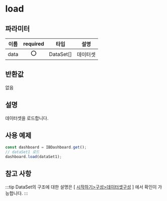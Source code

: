 # load

## 파라미터

| 이름 | required|타입   | 설명                      |
| ---- |:--: |------ | ------------------------- |
| data |⭕ |DataSet[] | 데이터셋 |

## 반환값

없음

## 설명

데이터셋을 로드합니다.

## 사용 예제

```javascript
const dashboard = IBDashboard.get();
// dataSet1 로드
dashboard.load(dataSet1);
```

## 참고 사항
:::tip
DataSet의 구조에 대한 설명은 \[ [시작하기>구성>데이터셋구성](../../../1.%20시작하기/4.%20구성/2.%20데이터셋%20구성.md) \] 에서 확인이 가능합니다.
:::